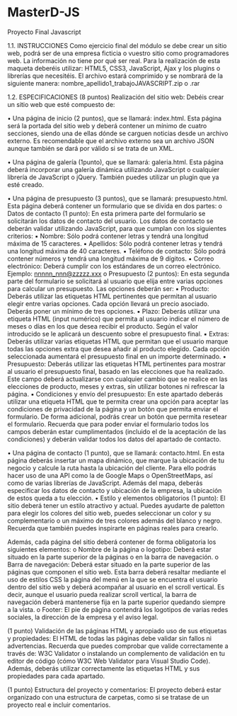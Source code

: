 # MasterD-JS
Proyecto Final Javascript

1.1. INSTRUCCIONES
Como ejercicio final del módulo se debe crear un sitio web, podrá ser de una
empresa ficticia o vuestro sitio como programadores web. La información no
tiene por qué ser real.
Para la realización de esta maqueta deberéis utilizar: HTML5, CSS3, JavaScript,
Ajax y los plugins o librerías que necesitéis.
El archivo estará comprimido y se nombrará de la siguiente manera:
nombre_apellido1_trabajoJAVASCRIPT.zip o .rar


1.2. ESPECIFICACIONES
(8 puntos) Realización del sitio web:
Debéis crear un sitio web que esté compuesto de:

• Una página de inicio (2 puntos), que se llamará: index.html. Esta página será la portada del sitio web y deberá contener un mínimo de cuatro secciones, siendo una de ellas dónde se carguen noticias desde un archivo
externo. Es recomendable que el archivo externo sea un archivo JSON
aunque también se dará por válido si se trata de un XML.

• Una página de galería (1punto), que se llamará: galeria.html. Esta página
deberá incorporar una galería dinámica utilizando JavaScript o cualquier
librería de JavaScript o jQuery. También puedes utilizar un plugin que ya
esté creado.

• Una página de presupuesto (3 puntos), que se llamará: presupuesto.html.
Esta página deberá contener un formulario que se divida en dos partes:
o Datos de contacto (1 punto): En esta primera parte del formulario
se solicitarán los datos de contacto del usuario. Los datos de contacto se deberán validar utilizando JavaScript, para que cumplan
con los siguientes criterios:
    ▪ Nombre: Sólo podrá contener letras y tendrá una longitud  
    máxima de 15 caracteres.
    ▪ Apellidos: Sólo podrá contener letras y tendrá una longitud máxima de 40 caracteres.
    ▪ Teléfono de contacto: Sólo podrá contener números y
    tendrá una longitud máxima de 9 dígitos.
    ▪ Correo electrónico: Deberá cumplir con los estándares de
    un correo electrónico. Ejemplo: nnnnn_nnn@zzzzz.xxx
o Presupuesto (2 puntos): En esta segunda parte del formulario se solicitará al usuario que elija entre varias opciones para calcular 
    un presupuesto. Las opciones deberán ser:
    ▪ Producto: Deberás utilizar las etiquetas HTML pertinentes que permitan al usuario elegir entre varias opciones. Cada
    opción llevará un precio asociado. Deberás poner un mínimo de tres opciones.
    ▪ Plazo: Deberás utilizar una etiqueta HTML (input numérico)
    que permita al usuario indicar el número de meses o días en los que desea recibir el producto. 
    Según el valor introducido se le aplicará un descuento sobre el presupuesto final.
    ▪ Extras: Deberás utilizar varias etiquetas HTML que permitan que el usuario marque todas las opciones extra que
    desea añadir al producto elegido. Cada opción seleccionada aumentará el presupuesto final en un importe determinado.
    ▪ Presupuesto: Deberás utilizar las etiquetas HTML pertinentes para mostrar al usuario el presupuesto final, basado
    en las elecciones que ha realizado. Este campo deberá actualizarse con cualquier cambio que se realice en las elecciones de producto, meses y extras, sin utilizar      botones ni refrescar la página.
    ▪ Condiciones y envío del presupuesto: En este apartado deberás utilizar una etiqueta HTML que te permita crear
    una opción para aceptar las condiciones de privacidad de la página y un botón que permita enviar el formulario. 
    De forma adicional, podrás crear un botón que permita resetear el formulario. Recuerda que para poder enviar el
    formulario todos los campos deberán estar cumplimentados (incluido el de la aceptación de las condiciones) y 
    deberán validar todos los datos del apartado de contacto.

• Una página de contacto (1 punto), que se llamará: contacto.html. En esta
página deberás insertar un mapa dinámico, que marque la ubicación de
tu negocio y calcule la ruta hasta la ubicación del cliente. Para ello podrás
hacer uso de una API como la de Google Maps o OpenStreetMaps, así
como de varias librerías de JavaScript. Además del mapa, deberás especificar los datos de contacto y ubicación de la empresa, la ubicación de estos queda a tu elección.
• Estilo y elementos obligatorios (1 punto):
El sitio deberá tener un estilo atractivo y actual. Puedes ayudarte de paletton para elegir los colores del sitio web, puedes seleccionar un color y
su complementario o un máximo de tres colores además del blanco y
negro. Recuerda que también puedes inspirarte en páginas reales para
crearlo.

Además, cada página del sitio deberá contener de forma obligatoria los
siguientes elementos:
o Nombre de la página o logotipo: Deberá estar situado en la parte
superior de la páginas o en la barra de navegación.
o Barra de navegación: Deberá estar situado en la parte superior
de las páginas que componen el sitio web. Esta barra deberá resaltar mediante el uso de estilos CSS la página del menú en la
que se encuentra el usuario dentro del sitio web y deberá acompañar al usuario en el scroll vertical. Es decir, aunque el usuario
pueda realizar scroll vertical, la barra de navegación deberá mantenerse fija en la parte superior quedando siempre a la vista.
o Footer: El pie de página contendrá los logotipos de varias redes
sociales, la dirección de la empresa y el aviso legal.

(1 punto) Validación de las páginas HTML y apropiado uso de sus etiquetas y propiedades:
El HTML de todas las páginas debe validar sin fallos ni advertencias. Recuerda
que puedes comprobar que valide correctamente a través de: W3C Validator o
instalando un complemento de validación en tu editor de código (cómo W3C
Web Validator para Visual Studio Code).
Además, deberás utilizar correctamente las etiquetas HTML y sus propiedades
para cada apartado.

(1 punto) Estructura del proyecto y comentarios:
El proyecto deberá estar organizado con una estructura de carpetas, como si se
tratase de un proyecto real e incluir comentarios.
